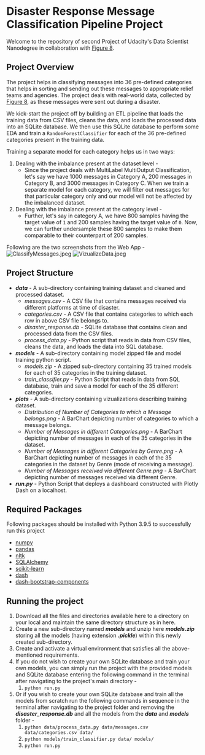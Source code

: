 # Disaster Response Message Classification Pipeline Project
Welcome to the repository of second Project of Udacity's Data Scientist Nanodegree in collaboration with [Figure 8](https://appen.com).

## Project Overview
The project helps in classifying messages into 36 pre-defined categories that helps in sorting and sending out these messages to appropriate relief teams and agencies. The project deals with real-world data, collected by [Figure 8](https://appen.com), as these messages were sent out during a disaster.

We kick-start the project off by building an ETL pipeline that loads the training data from CSV files, cleans the data, and loads the processed data into an SQLite database. We then use this SQLite database to perform some EDA and train a ```RandomForestClassifier``` for each of the 36 pre-defined categories present in the training data.

Training a separate model for each category helps us in two ways:
1. Dealing with the imbalance present at the dataset level -
    - Since the project deals with MultiLabel MultiOutput Classification, let's say we have 1000 messages in Category A, 200 messages in Category B, and 3000 messages in Category C. When we train a separate model for each category, we will filter out messages for that particular category only and our model will not be affected by the imbalanced dataset.
2. Dealing with the imbalance present at the category level -
    - Further, let's say in category A, we have 800 samples having the target value of ```1``` and 200 samples having the target value of ```0```. Now, we can further undersample these 800 samples to make them comparable to their counterpart of 200 samples.

Following are the two screenshots from the Web App - 
![ClassifyMessages.jpeg](https://github.com/vaiibhavgupta/udacity_data_scientist_nanodegree/blob/main/project_disaster_reponse_pipeline/app%20screenshots/Classify%20Messages.jpeg)
![VizualizeData.jpeg](https://github.com/vaiibhavgupta/udacity_data_scientist_nanodegree/blob/main/project_disaster_reponse_pipeline/app%20screenshots/Vizualize%20Data.jpeg)

## Project Structure
- **_data_** - A sub-directory containing training dataset and cleaned and processed dataset.
    - _messages.csv_ - A CSV file that contains messages received via different platforms at time of disaster.
    - _categories.csv_ - A CSV file that contains categories to which each row in above CSV file belongs to.
    - _disaster_response.db_ - SQLite database that contains clean and processed data from the CSV files.
    - _process_data.py_ - Python script that reads in data from CSV files, cleans the data, and loads the data into SQL database. 
- **_models_** - A sub-directory containing model zipped file and model training python script.
    - _models.zip_ - A zipped sub-directory containing 35 trained models for each of 35 categories in the training dataset.
    - _train_classifier.py_ - Python Script that reads in data from SQL database, train and save a model for each of the 35 different categories.
- **_plots_** - A sub-directory containing vizualizations describing training dataset.
    - _Distribution of Number of Categories to which a Message belongs.png_ - A BarChart depicting number of categories to which a message belongs.
    - _Number of Messages in different Categories.png_ - A BarChart depicting number of messages in each of the 35 categories in the dataset.
    - _Number of Messages in different Categories by Genre.png_ - A BarChart depicting number of messages in each of the 35 categories in the dataset by Genre (mode of receiving a message).
    - _Number of Messages received via different Genre.png_ - A BarChart depicting number of messages received via different Genre.
- **_run.py_** - Python Script that deploys a dashboard constructed with Plotly Dash on a localhost.

## Required Packages
Following packages should be installed with Python 3.9.5 to successfully run this project
- [numpy](https://pypi.org/project/numpy/)
- [pandas](https://pypi.org/project/pandas/)
- [nltk](https://pypi.org/project/nltk/)
- [SQLAlchemy](https://pypi.org/project/SQLAlchemy/)
- [scikit-learn](https://pypi.org/project/scikit-learn/)
- [dash](https://pypi.org/project/dash/)
- [dash-bootstrap-components](https://pypi.org/project/dash-bootstrap-components/)

## Running the project
1. Download all the files and directories available here to a directory on your local and maintain the same directory structure as in here.
2. Create a new sub-directory named **_models_** and unzip here **_models.zip_** storing all the models (having extension **_.pickle_**) within this newly created sub-directory.
3. Create and activate a virtual environment that satisfies all the above-mentioned requirements.
4. If you do not wish to create your own SQLite database and train your own models, you can simply run the project with the provided models and SQLite database entering the following command in the terminal after navigating to the project's main directory -
    1. ```python run.py```
6. Or if you wish to create your own SQLite database and train all the models from scratch run the following commands in sequence in the terminal after navigating to the project folder and removing the **_disaster_response.db_** and all the models from the **_data_** and **_models_** folder - 
    1. ```python data/process_data.py data/messages.csv data/categories.csv data/```
    2. ```python models/train_classifier.py data/ models/```
    3. ```python run.py```
